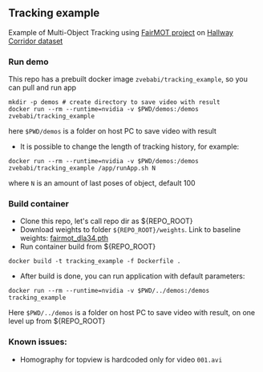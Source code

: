 ## Tracking example
Example of Multi-Object Tracking using [FairMOT project](https://github.com/ifzhang/FairMOT) on [Hallway Corridor dataset](http://www.santhoshsunderrajan.com/datasets.html)

### Run demo
This repo has a prebuilt docker image `zvebabi/tracking_example`, so you can pull and run app
```
mkdir -p demos # create directory to save video with result
docker run --rm --runtime=nvidia -v $PWD/demos:/demos zvebabi/tracking_example
```
here `$PWD/demos` is a folder on host PC to save video with result
- It is possible to change the length of tracking history, for example:
```
docker run --rm --runtime=nvidia -v $PWD/demos:/demos zvebabi/tracking_example /app/runApp.sh N
```
where `N` is an amount of last poses of object, default 100

### Build container
- Clone this repo, let's call repo dir as ${REPO_ROOT}
- Download weights to folder `${REPO_ROOT}/weights`. Link to baseline weights: [fairmot_dla34.pth](https://drive.google.com/open?id=1iqRQjsG9BawIl8SlFomMg5iwkb6nqSpi&authuser=0)
- Run container build from ${REPO_ROOT}
```
docker build -t tracking_example -f Dockerfile .
```
- After build is done, you can run application with default parameters:
```
docker run --rm --runtime=nvidia -v $PWD/../demos:/demos tracking_example
```
Here `$PWD/../demos` is a folder on host PC to save video with result, on one level up from ${REPO_ROOT}

### Known issues:
- Homography for topview is hardcoded only for video `001.avi`